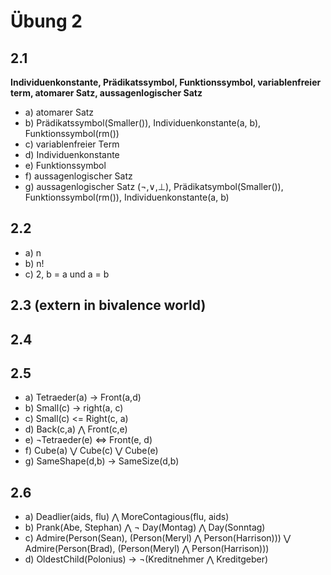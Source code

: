 # Übung 2

## 2.1

**Individuenkonstante, Prädikatssymbol, Funktionssymbol, variablenfreier term, atomarer Satz, aussagenlogischer Satz**

- a) atomarer Satz
- b) Prädikatssymbol(Smaller()), Individuenkonstante(a, b), Funktionssymbol(rm())
- c) variablenfreier Term
- d) Individuenkonstante
- e) Funktionssymbol
- f) aussagenlogischer Satz
- g) aussagenlogischer Satz (¬,∨,⊥), Prädikatsymbol(Smaller()), Funktionssymbol(rm()), Individuenkonstante(a, b)

## 2.2

- a) n
- b) n!
- c) 2, b = a und a = b

## 2.3 (extern in bivalence world)

## 2.4

## 2.5

- a) Tetraeder(a) -> Front(a,d)
- b) Small(c) -> right(a, c)
- c) Small(c) <= Right(c, a)
- d) Back(c,a) ⋀ Front(c,e)
- e) ¬Tetraeder(e) <=> Front(e, d)
- f) Cube(a) ⋁ Cube(c) ⋁ Cube(e)
- g) SameShape(d,b) -> SameSize(d,b)

## 2.6

- a) Deadlier(aids, flu) ⋀ MoreContagious(flu, aids)
- b) Prank(Abe, Stephan) ⋀ ¬ Day(Montag) ⋀ Day(Sonntag)
- c) Admire(Person(Sean), (Person(Meryl) ⋀ Person(Harrison))) ⋁ Admire(Person(Brad), (Person(Meryl) ⋀ Person(Harrison)))
- d) OldestChild(Polonius) -> ¬(Kreditnehmer ⋀ Kreditgeber)
